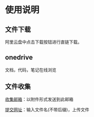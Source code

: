 # 使用说明

## 文件下载

阿里云盘中点击下载按钮进行直链下载。

## onedrive

文档，代码，笔记在线浏览

## 文件收集

[收集邮箱](bidxo4ldmn2go5iqairai6tjgg7q@m.jianguoyun.com)：以附件形式发送到此邮箱

[提交网址](https://share.wqcblog.run)：输入文件名(不带后缀)，上传文件

[^]: 文本形式类型的文件可以通过Alist驱动渲染，其余能否预览渲染取决于网盘本身是否支持

